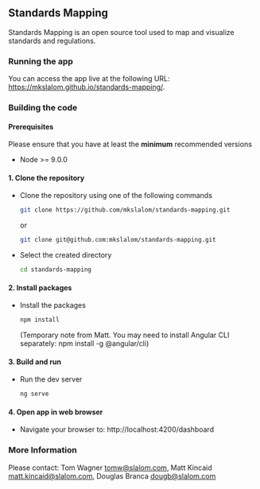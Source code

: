﻿<!--
Copyright (c) Microsoft Corporation. All rights reserved.
Licensed under the MIT License.
-->

## Standards Mapping

Standards Mapping is an open source tool used to map and visualize standards and regulations.

### Running the app

You can access the app live at the following URL: https://mkslalom.github.io/standards-mapping/.

### Building the code

#### Prerequisites

Please ensure that you have at least the **minimum** recommended versions

-   Node >= 9.0.0 

#### 1. Clone the repository

-   Clone the repository using one of the following commands
    ```bash
    git clone https://github.com/mkslalom/standards-mapping.git
    ```
    or
    ```bash
    git clone git@github.com:mkslalom/standards-mapping.git
    ```
-   Select the created directory
    ```bash
    cd standards-mapping
    ```

#### 2. Install packages

-   Install the packages

    ```bash
    npm install
    ```

    (Temporary note from Matt. You may need to install Angular CLI separately: npm install -g @angular/cli)

#### 3. Build and run

-   Run the dev server
    ```bash
    ng serve
    ```

#### 4. Open app in web browser

-   Navigate your browser to: 
	http://localhost:4200/dashboard

### More Information

Please contact: Tom Wagner <tomw@slalom.com>, Matt Kincaid <matt.kincaid@slalom.com>, Douglas Branca <dougb@slalom.com>

